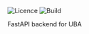 ![Licence](https://img.shields.io/github/license/mayureshagashe2105/UBA-FORM-API)
![Build](https://github.com/mayureshagashe2105/UBA-FORM-API/actions/workflows/api-route-test.yml/badge.svg)

FastAPI backend for UBA 
